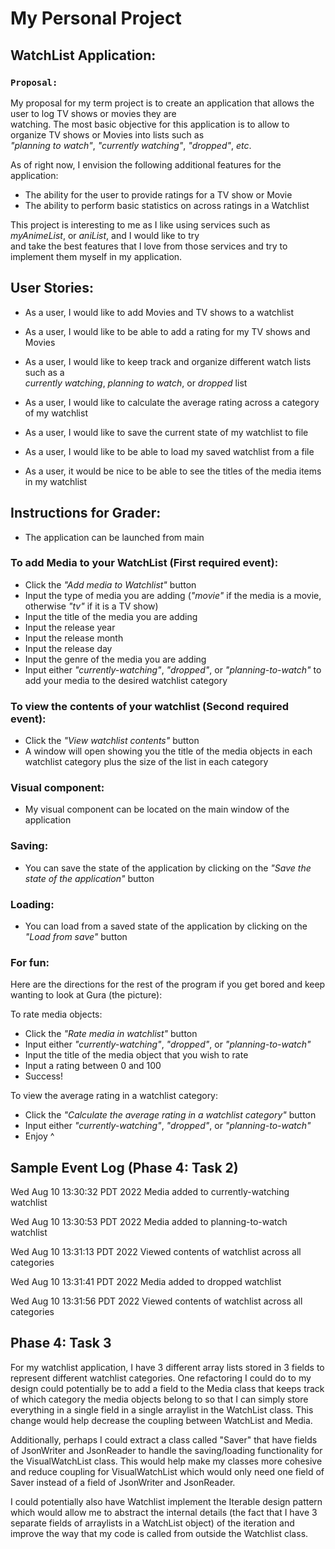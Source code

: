 # My Personal Project

##  WatchList Application:


### `Proposal: `

My proposal for my term project is to create an application that allows the user to log TV shows or movies they are \
watching. The most basic objective for this application is to allow to organize TV shows or Movies into lists such as \
*"planning to watch"*, *"currently watching"*, *"dropped"*, *etc*.

As of right now, I envision the following additional features for the application:
- The ability for the user to provide ratings for a TV show or Movie
- The ability to perform basic statistics on across ratings in a Watchlist

This project is interesting to me as I like using services such as *myAnimeList*, or *aniList*, and I would like to try\
and take the best features that I love from those services and try to implement them myself in my application.

## User Stories:
- As a user, I would like to add Movies and TV shows to a watchlist
- As a user, I would like to be able to add a rating for my TV shows and Movies
- As a user, I would like to keep track and organize different watch lists such as a \
*currently watching*, *planning to watch*, or *dropped* list
- As a user, I would like to calculate the average rating across a category of my watchlist


- As a user, I would like to save the current state of my watchlist to file
- As a user, I would like to be able to load my saved watchlist from a file
- As a user, it would be nice to be able to see the titles of the media items in my watchlist
## Instructions for Grader:

- The application can be launched from main

### To add Media to your WatchList (First required event):
- Click the *"Add media to Watchlist"* button
- Input the type of media you are adding (*"movie"* if the media is a movie, otherwise *"tv"* if it is a TV show)
- Input the title of the media you are adding
- Input the release year
- Input the release month
- Input the release day
- Input the genre of the media you are adding
- Input either *"currently-watching"*, *"dropped"*, or *"planning-to-watch"* to add your media to the desired watchlist category


### To view the contents of your watchlist (Second required event):
- Click the *"View watchlist contents"* button
- A window will open showing you the title of the media objects in each watchlist category plus the size of the list in 
each category

### Visual component:
- My visual component can be located on the main window of the application

### Saving:
- You can save the state of the application by clicking on the *"Save the state of the application"* button

### Loading:
- You can load from a saved state of the application by clicking on the *"Load from save"* button

### For fun:
Here are the directions for the rest of the program if you get bored and keep wanting to look at Gura (the picture):

To rate media objects:

- Click the *"Rate media in watchlist"* button
- Input either *"currently-watching"*, *"dropped"*, or *"planning-to-watch"*
- Input the title of the media object that you wish to rate
- Input a rating between 0 and 100
- Success!

To view the average rating in a watchlist category:
- Click the *"Calculate the average rating in a watchlist category"* button 
- Input either *"currently-watching"*, *"dropped"*, or *"planning-to-watch"*
- Enjoy ^


## Sample Event Log (Phase 4: Task 2)
Wed Aug 10 13:30:32 PDT 2022
Media added to currently-watching watchlist

Wed Aug 10 13:30:53 PDT 2022
Media added to planning-to-watch watchlist

Wed Aug 10 13:31:13 PDT 2022
Viewed contents of watchlist across all categories

Wed Aug 10 13:31:41 PDT 2022
Media added to dropped  watchlist

Wed Aug 10 13:31:56 PDT 2022
Viewed contents of watchlist across all categories


## Phase 4: Task 3

For my watchlist application, I have 3 different array lists stored in 3 fields to represent different watchlist 
categories. One refactoring I could do to my design could potentially be to add a field to the Media class that keeps
track of which category the media objects belong to so that I can simply store everything in a single field in a single
arraylist in the WatchList class. This change would help decrease the coupling between WatchList and Media.


Additionally, perhaps I could extract a class called "Saver" that have fields of JsonWriter and JsonReader to handle
the saving/loading functionality for the VisualWatchList class. This would help make my classes more cohesive and reduce
coupling for VisualWatchList which would only need one field of Saver instead of a field of JsonWriter and JsonReader.


I could potentially also have Watchlist implement the Iterable design pattern which would allow me to abstract the 
internal details (the fact that I have 3 separate fields of arraylists in a WatchList object) of the iteration and 
improve the way that my code is called from outside the Watchlist class.
